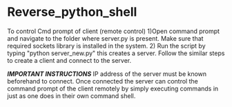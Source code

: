 # Reverse_python_shell
To control Cmd prompt of client (remote control)
1)Open command prompt and navigate to the folder where server.py is present.
Make sure that required sockets library is installed in the system.
2) Run the script by typing "python server_new.py" this creates a server.
Follow the similar steps to create a client and connect to the server.

***IMPORTANT INSTRUCTIONS***
IP address of the server must be known beforehand to connect.
Once connected the server can control the command prompt of the client remotely by simply executing commands in just as one does in their own command shell.
